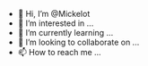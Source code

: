 - 👋 Hi, I’m @Mickelot
- 👀 I’m interested in ...
- 🌱 I’m currently learning ...
- 💞️ I’m looking to collaborate on ...
- 📫 How to reach me ...

<!---
Mickelot/Mickelot is a ✨ special ✨ repository because its `README.md` (this file) appears on your GitHub profile.
You can click the Preview link to take a look at your changes.
--->
